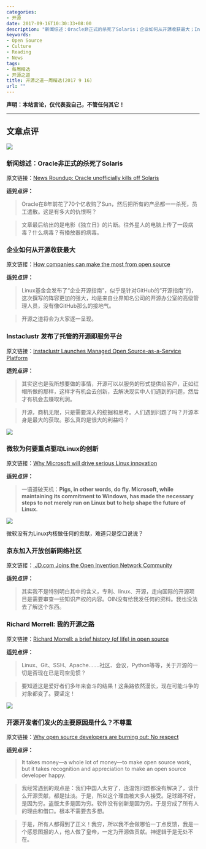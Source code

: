 ```yaml
---
categories:
- 开源
date: 2017-09-16T10:30:33+08:00
description: "新闻综述：Oracle非正式的杀死了Solaris；企业如何从开源收获最大；Instaclustr 发布了托管的开源即服务平台；微软为何要重点驱动Linux的创新；京东加入开放创新网络社区；Richard Morrell: 我的开源之路；开源开发者们发火的主要原因是什么？不尊重；"
keywords:
- Open Source
- Culture
- Reading
- News
tags:
- 每周精选
- 开源之道
title: 开源之道一周精选(2017 9 16)
url: ""
---
```


**声明：本站言论，仅代表我自己，不管任何其它！**

---

## 文章点评

![](http://www.idgconnect.com/IMG/701/47701/solaris2247-620x354.png?1504884531)

### 新闻综述：Oracle非正式的杀死了Solaris

原文链接：[News Roundup: Oracle unofficially kills off Solaris](http://www.idgconnect.com/blog-abstract/27869/news-roundup-oracle-unofficially-kills-solaris)

**适兕点评：**

> Oracle在8年前花了70个亿收购了Sun，然后把所有的产品都一一杀死，员工遣散。这是有多大的仇恨啊？

> 文章最后给出的是电影《独立日》的片断。往外星人的电脑上传了一段病毒？什么病毒？有播放器的病毒。

### 企业如何从开源收获最大

原文链接：[How companies can make the most from open source](http://www.zdnet.com/article/how-companies-can-make-the-best-use-of-open-source/)

**适兕点评：**

> Linux基金会发布了“企业开源指南”，似乎是针对GitHub的“开源指南”的，这次撰写的阵容更加的强大，均是来自业界知名公司的开源办公室的高级管理人员，没有像GitHub那么的接地气。

> 开源之道将会为大家逐一呈现。

### Instaclustr 发布了托管的开源即服务平台

原文链接：[Instaclustr Launches Managed Open Source-as-a-Service Platform](http://www.marketwired.com/press-release/instaclustr-launches-managed-open-source-as-a-service-platform-2233148.htm)

**适兕点评：**

> 其实这也是我所想要做的事情，开源可以以服务的形式提供给客户，正如红帽所做的那样，这样才有机会去创新，去解决现实中人们遇到的问题，然后才有机会去赚取利润。

> 开源，商机无限，只是需要深入的挖掘和思考。人们遇到问题了吗？开源本身是最大的获取。那么真的是很大的利益吗？

![](https://images.techhive.com/images/article/2016/12/nww_linux_predictions_slide-1-100696919-large.jpg)

### 微软为何要重点驱动Linux的创新

原文链接：[Why Microsoft will drive serious Linux innovation](https://www.itworld.com/article/3223140/linux/why-microsoft-will-drive-serious-linux-innovation.html)

**适兕点评：**

> 一语道破天机：**Pigs, in other words, do fly. Microsoft, while maintaining its commitment to Windows, has made the necessary steps to not merely run on Linux but to help shape the future of Linux.**

![](https://images.idgesg.net/images/article/2017/09/linux-contributors-100735241-large.jpg)

微软没有为Linux内核做任何的贡献，难道只是空口说说？

### 京东加入开放创新网络社区

原文链接：[
JD.com Joins the Open Invention Network Community](http://markets.businessinsider.com/news/stocks/JD-com-Joins-the-Open-Invention-Network-Community-1002359943)

**适兕点评：**

> 其实我不是特别明白其中的含义，专利、linux、开源，走向国际的开源项目是需要审查一些知识产权的内容。OIN没有给我发任何的资料。我也没法去了解这个东西。

### Richard Morrell: 我的开源之路

原文链接：[Richard Morrell: a brief history (of life) in open source](http://www.computerweekly.com/blog/Open-Source-Insider/Richard-Morrell-a-brief-history-of-life-in-open-source)

**适兕点评：**

> Linux、Git、SSH、Apache.......社区、会议，Python等等，关于开源的一切是否现在已是司空见惯？

> 要知道这是爱好者们多年来奋斗的结果！这条路依然漫长，现在可能斗争的对象都变了。要坚定！

![](https://tr4.cbsistatic.com/hub/i/r/2017/09/13/b0d7b177-6593-42c2-924b-5df1980aef42/resize/770x/44d812dce7cacf1b767389f15ea9af83/saddeveloper.jpg)

### 开源开发者们发火的主要原因是什么？不尊重

原文链接：[Why open source developers are burning out: No respect](http://www.techrepublic.com/article/why-open-source-developers-are-burning-out-no-respect/)

**适兕点评：**

>  It takes money—a whole lot of money—to make open source work, but it takes recognition and appreciation to make an open source developer happy.

> 我经常遇到的观点是：我们中国人太穷了，连温饱问题都没有解决了，谈什么开源贡献，都是扯淡。于是，所以这个理由被大多人接受。足球踢不好，是因为穷。盗版太多是因为穷。软件没有创新是因为穷。于是穷成了所有人的理由和借口。根本不需要去多想。

> 于是，所有人都得到了正义！我穷，所以我不会做哪怕一丁点反馈，我是一个感恩图报的人，他人做了皇帝，一定为开源做贡献。神逻辑于是无处不在。
